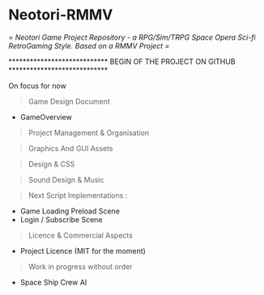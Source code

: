 # Neotori-RMMV

*= Neotori Game Project Repository - a RPG/Sim/TRPG Space Opera Sci-fi RetroGaming Style. Based on a RMMV Project =*

****************************  BEGIN OF THE PROJECT ON GITHUB  ****************************

On focus for now 

> Game Design Document
* GameOverview

> Project Management & Organisation


> Graphics And GUI Assets


> Design & CSS


> Sound Design & Music


> Next Script Implementations :
* Game Loading Preload Scene
* Login / Subscribe Scene

> Licence & Commercial Aspects
* Project Licence (MIT for the moment)

> Work in progress without order
* Space Ship Crew AI
